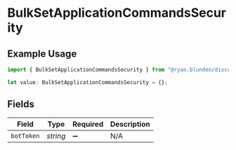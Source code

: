 # BulkSetApplicationCommandsSecurity

## Example Usage

```typescript
import { BulkSetApplicationCommandsSecurity } from "@ryan.blunden/discord-sdk/models/operations";

let value: BulkSetApplicationCommandsSecurity = {};
```

## Fields

| Field              | Type               | Required           | Description        |
| ------------------ | ------------------ | ------------------ | ------------------ |
| `botToken`         | *string*           | :heavy_minus_sign: | N/A                |